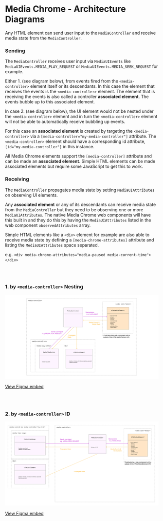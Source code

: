 Media Chrome - Architecture Diagrams
====================================

Any HTML element can send user input to the `MediaController` and receive media state from the `MediaController`.

### Sending

The `MediaController` receives user input via `MediaUIEvents` like `MediaUIEvents.MEDIA_PLAY_REQUEST` or `MediaUIEvents.MEDIA_SEEK_REQUEST` for example.

Either 1. (see diagram below), from events fired from the `<media-controller>` element itself or its descendants. In this case the element that receives the events is the `<media-controller>` element. The element that is receiving the events is also called a controller **associated element**. The events bubble up to this associated element.

In case 2. (see diagram below), the UI element would not be nested under the `<media-controller>` element and in turn the `<media-controller>` element will not be able to automatically receive bubbling up events.

For this case an **associated element** is created by targeting the `<media-controller>` via a `[media-controller="my-media-controller"]` attribute. The `<media-controller>` element should have a corresponding id attribute, `[id="my-media-controller"]` in this instance.

All Media Chrome elements support the `[media-controller]` attribute and can be made an **associated element**. Simple HTML elements can be made associated elements but require some JavaScript to get this to work.

### Receiving

The `MediaController` propagates media state by setting `MediaUIAttributes` on observing UI elements.

Any **associated element** or any of its descendants can receive media state from the `MediaController` but they need to be observing one or more `MediaUIAttributes`. The native Media Chrome web components will have this built in and they do this by having the `MediaUIAttributes` listed in the web component `observedAttributes` array.

Simple HTML elements like a `<div>` element for example are also able to receive media state by defining a `[media-chrome-attributes]` attribute and listing the `MediaUIAttributes` space separated.

e.g. `<div media-chrome-attributes="media-paused media-current-time"></div>`
  
<br>
<br>

### 1\. by `<media-controller>` Nesting


![media chrome diagram](./assets/media-chrome-diagram-media-controller-nesting.png)

[View Figma embed](https://www.figma.com/embed?embed_host=share&url=https%3A%2F%2Fwww.figma.com%2Ffile%2FJfpS4VVSJgvywPHEYAr7Ie%2FMedia-Chrome-Diagrams%3Fnode-id%3D0%253A1)
  
<br>
<br>

### 2\. by `<media-controller>` ID

![media chrome diagram](./assets/media-chrome-diagram-media-controller-id.png)

[View Figma embed](https://www.figma.com/embed?embed_host=share&url=https%3A%2F%2Fwww.figma.com%2Ffile%2FJfpS4VVSJgvywPHEYAr7Ie%2FMedia-Chrome-Diagrams%3Fnode-id%3D26%253A84)

